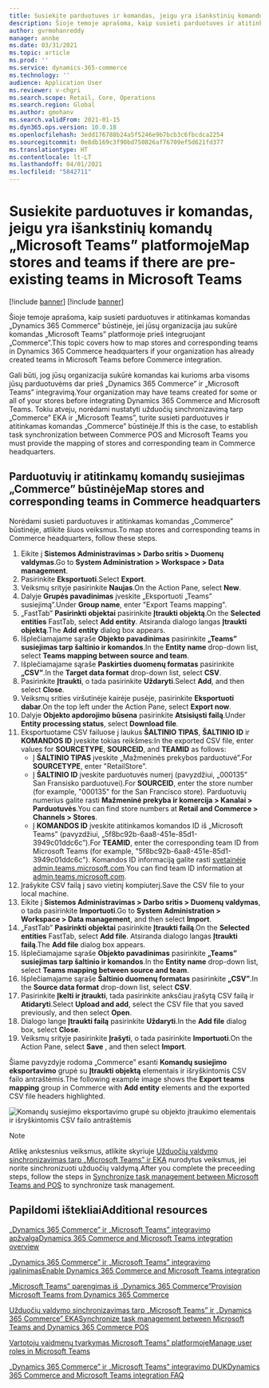 ```yaml
---
title: Susiekite parduotuves ir komandas, jeigu yra išankstinių komandų „Microsoft Teams” platformoje
description: Šioje temoje aprašoma, kaip susieti parduotuves ir atitinkamas komandas „Dynamics 365 Commerce” būstinėje, jei jūsų organizacija jau sukūrė komandas „Microsoft Teams” platformoje prieš integruojant „Commerce”.
author: gvrmohanreddy
manager: annbe
ms.date: 03/31/2021
ms.topic: article
ms.prod: ''
ms.service: dynamics-365-commerce
ms.technology: ''
audience: Application User
ms.reviewer: v-chgri
ms.search.scope: Retail, Core, Operations
ms.search.region: Global
ms.author: gmohanv
ms.search.validFrom: 2021-01-15
ms.dyn365.ops.version: 10.0.18
ms.openlocfilehash: 3edd176788b24a5f5246e9b7bcb3c6fbcdca2254
ms.sourcegitcommit: 0e8db169c3f90bd750826af76709ef5d621fd377
ms.translationtype: HT
ms.contentlocale: lt-LT
ms.lasthandoff: 04/01/2021
ms.locfileid: "5842711"
---
```

# <a name="map-stores-and-teams-if-there-are-pre-existing-teams-in-microsoft-teams"></a><span data-ttu-id="1afe7-103">Susiekite parduotuves ir komandas, jeigu yra išankstinių komandų „Microsoft Teams” platformoje</span><span class="sxs-lookup"><span data-stu-id="1afe7-103">Map stores and teams if there are pre-existing teams in Microsoft Teams</span></span>

[!include [banner](includes/banner.md)]
[!include [banner](includes/preview-banner.md)]

<span data-ttu-id="1afe7-104">Šioje temoje aprašoma, kaip susieti parduotuves ir atitinkamas komandas „Dynamics 365 Commerce” būstinėje, jei jūsų organizacija jau sukūrė komandas „Microsoft Teams” platformoje prieš integruojant „Commerce”.</span><span class="sxs-lookup"><span data-stu-id="1afe7-104">This topic covers how to map stores and corresponding teams in Dynamics 365 Commerce headquarters if your organization has already created teams in Microsoft Teams before Commerce integration.</span></span>

<span data-ttu-id="1afe7-105">Gali būti, jog jūsų organizacija sukūrė komandas kai kurioms arba visoms jūsų parduotuvėms dar prieš „Dynamics 365 Commerce” ir „Microsoft Teams” integravimą.</span><span class="sxs-lookup"><span data-stu-id="1afe7-105">Your organization may have teams created for some or all of your stores before integrating Dynamics 365 Commerce and Microsoft Teams.</span></span> <span data-ttu-id="1afe7-106">Tokiu atveju, norėdami nustatyti užduočių sinchronizavimą tarp „Commerce” EKA ir „Microsoft Teams”, turite susieti parduotuves ir atitinkamas komandas „Commerce” būstinėje.</span><span class="sxs-lookup"><span data-stu-id="1afe7-106">If this is the case, to establish task synchronization between Commerce POS and Microsoft Teams you must provide the mapping of stores and corresponding team in Commerce headquarters.</span></span>

## <a name="map-stores-and-corresponding-teams-in-commerce-headquarters"></a><span data-ttu-id="1afe7-107">Parduotuvių ir atitinkamų komandų susiejimas „Commerce” būstinėje</span><span class="sxs-lookup"><span data-stu-id="1afe7-107">Map stores and corresponding teams in Commerce headquarters</span></span> 

<span data-ttu-id="1afe7-108">Norėdami susieti parduotuves ir atitinkamas komandas „Commerce” būstinėje, atlikite šiuos veiksmus.</span><span class="sxs-lookup"><span data-stu-id="1afe7-108">To map stores and corresponding teams in Commerce headquarters, follow these steps.</span></span>

1. <span data-ttu-id="1afe7-109">Eikite į **Sistemos Administravimas \> Darbo sritis \> Duomenų valdymas**.</span><span class="sxs-lookup"><span data-stu-id="1afe7-109">Go to **System Administration \> Workspace \> Data management**.</span></span>
1. <span data-ttu-id="1afe7-110">Pasirinkite **Eksportuoti**.</span><span class="sxs-lookup"><span data-stu-id="1afe7-110">Select **Export**.</span></span> 
1. <span data-ttu-id="1afe7-111">Veiksmų srityje pasirinkite **Naujas**.</span><span class="sxs-lookup"><span data-stu-id="1afe7-111">On the Action Pane, select **New**.</span></span>
1. <span data-ttu-id="1afe7-112">Dalyje **Grupės pavadinimas** įveskite „Eksportuoti „Teams” susiejimą”.</span><span class="sxs-lookup"><span data-stu-id="1afe7-112">Under **Group name**, enter "Export Teams mapping".</span></span>
1. <span data-ttu-id="1afe7-113">„FastTab” **Pasirinkti objektai** pasirinkite **Įtraukti objektą**.</span><span class="sxs-lookup"><span data-stu-id="1afe7-113">On the **Selected entities** FastTab, select **Add entity**.</span></span> <span data-ttu-id="1afe7-114">Atsiranda dialogo langas **Įtraukti objektą**.</span><span class="sxs-lookup"><span data-stu-id="1afe7-114">The **Add entity** dialog box appears.</span></span>  
1. <span data-ttu-id="1afe7-115">Išplečiamajame sąraše **Objekto pavadinimas** pasirinkite **„Teams” susiejimas tarp šaltinio ir komandos**.</span><span class="sxs-lookup"><span data-stu-id="1afe7-115">In the **Entity name** drop-down list, select **Teams mapping between source and team**.</span></span>
1. <span data-ttu-id="1afe7-116">Išplečiamajame sąraše **Paskirties duomenų formatas** pasirinkite **„CSV”**.</span><span class="sxs-lookup"><span data-stu-id="1afe7-116">In the **Target data format** drop-down list, select **CSV**.</span></span>
1. <span data-ttu-id="1afe7-117">Pasirinkite **Įtraukti**, o tada pasirinkite **Uždaryti**.</span><span class="sxs-lookup"><span data-stu-id="1afe7-117">Select **Add**, and then select **Close**.</span></span>
1. <span data-ttu-id="1afe7-118">Veiksmų srities viršutinėje kairėje pusėje, pasirinkite **Eksportuoti dabar**.</span><span class="sxs-lookup"><span data-stu-id="1afe7-118">On the top left under the Action Pane, select **Export now**.</span></span>
1. <span data-ttu-id="1afe7-119">Dalyje **Objekto apdorojimo būsena** pasirinkite **Atsisiųsti failą**.</span><span class="sxs-lookup"><span data-stu-id="1afe7-119">Under **Entity processing status**, select **Download file**.</span></span>
1. <span data-ttu-id="1afe7-120">Eksportuotame CSV failuose į laukus **ŠALTINIO TIPAS**, **ŠALTINIO ID** ir **KOMANDOS ID** įveskite tokias reikšmes:</span><span class="sxs-lookup"><span data-stu-id="1afe7-120">In the exported CSV file, enter values for **SOURCETYPE**, **SOURCEID**, and **TEAMID** as follows:</span></span>
    - <span data-ttu-id="1afe7-121">Į **ŠALTINIO TIPAS** įveskite „Mažmeninės prekybos parduotuvė”.</span><span class="sxs-lookup"><span data-stu-id="1afe7-121">For **SOURCETYPE**, enter "RetailStore".</span></span> 
    - <span data-ttu-id="1afe7-122">Į **ŠALTINIO ID** įveskite parduotuvės numerį (pavyzdžiui, „000135” San Fransisko parduotuvei).</span><span class="sxs-lookup"><span data-stu-id="1afe7-122">For **SOURCEID**, enter the store number (for example, "000135" for the San Francisco store).</span></span> <span data-ttu-id="1afe7-123">Parduotuvių numerius galite rasti **Mažmeninė prekyba ir komercija \> Kanalai \> Parduotuvės**.</span><span class="sxs-lookup"><span data-stu-id="1afe7-123">You can find store numbers at **Retail and Commerce \> Channels \> Stores**.</span></span>
    - <span data-ttu-id="1afe7-124">Į **KOMANDOS ID** įveskite atitinkamos komandos ID iš „Microsoft Teams” (pavyzdžiui, „5f8bc92b-6aa8-451e-85d1-3949c01ddc6c”).</span><span class="sxs-lookup"><span data-stu-id="1afe7-124">For **TEAMID**, enter the corresponding team ID from Microsoft Teams (for example, "5f8bc92b-6aa8-451e-85d1-3949c01ddc6c").</span></span> <span data-ttu-id="1afe7-125">Komandos ID informaciją galite rasti [svetainėje admin.teams.microsoft.com](https://admin.teams.microsoft.com).</span><span class="sxs-lookup"><span data-stu-id="1afe7-125">You can find team ID information at [admin.teams.microsoft.com](https://admin.teams.microsoft.com).</span></span>
1. <span data-ttu-id="1afe7-126">Įrašykite CSV failą į savo vietinį kompiuterį.</span><span class="sxs-lookup"><span data-stu-id="1afe7-126">Save the CSV file to your local machine.</span></span>
1. <span data-ttu-id="1afe7-127">Eikite į **Sistemos Administravimas \> Darbo sritis \> Duomenų valdymas**, o tada pasirinkite **Importuoti**.</span><span class="sxs-lookup"><span data-stu-id="1afe7-127">Go to **System Administration \> Workspace \> Data management**, and then select **Import**.</span></span>
1. <span data-ttu-id="1afe7-128">„FastTab” **Pasirinkti objektai** pasirinkite **Įtraukti failą**.</span><span class="sxs-lookup"><span data-stu-id="1afe7-128">On the **Selected entities** FastTab, select **Add file**.</span></span> <span data-ttu-id="1afe7-129">Atsiranda dialogo langas **Įtraukti failą**.</span><span class="sxs-lookup"><span data-stu-id="1afe7-129">The **Add file** dialog box appears.</span></span>
1. <span data-ttu-id="1afe7-130">Išplečiamajame sąraše **Objekto pavadinimas** pasirinkite **„Teams” susiejimas tarp šaltinio ir komandos**.</span><span class="sxs-lookup"><span data-stu-id="1afe7-130">In the **Entity name** drop-down list, select **Teams mapping between source and team**.</span></span>
1. <span data-ttu-id="1afe7-131">Išplečiamajame sąraše **Šaltinio duomenų formatas** pasirinkite **„CSV”**.</span><span class="sxs-lookup"><span data-stu-id="1afe7-131">In the **Source data format** drop-down list, select **CSV**.</span></span>
1. <span data-ttu-id="1afe7-132">Pasirinkite **Įkelti ir įtraukti**, tada pasirinkite anksčiau įrašytą CSV failą ir **Atidaryti**.</span><span class="sxs-lookup"><span data-stu-id="1afe7-132">Select **Upload and add**, select the CSV file that you saved previously, and then select **Open**.</span></span>
1. <span data-ttu-id="1afe7-133">Dialogo lange **Įtraukti failą** pasirinkite **Uždaryti**.</span><span class="sxs-lookup"><span data-stu-id="1afe7-133">In the **Add file** dialog box, select **Close**.</span></span>
1. <span data-ttu-id="1afe7-134">Veiksmų srityje pasirinkite **Įrašyti**, o tada pasirinkite **Importuoti**.</span><span class="sxs-lookup"><span data-stu-id="1afe7-134">On the Action Pane, select **Save** , and then select **Import**.</span></span>

<span data-ttu-id="1afe7-135">Šiame pavyzdyje rodoma „Commerce” esanti **Komandų susiejimo eksportavimo** grupė su **Įtraukti objektą** elementais ir išryškintomis CSV failo antraštėmis.</span><span class="sxs-lookup"><span data-stu-id="1afe7-135">The following example image shows the **Export teams mapping** group in Commerce with **Add entity** elements and the exported CSV file headers highlighted.</span></span>

![Komandų susiejimo eksportavimo grupė su objekto įtraukimo elementais ir išryškintomis CSV failo antraštėmis](media/d365-commerce-data-mgmt-export-entity.png)

> [!NOTE]
> <span data-ttu-id="1afe7-137">Atlikę ankstesnius veiksmus, atlikite skyriuje [Užduočių valdymo sinchronizavimas tarp „Microsoft Teams” ir EKA](synchronize-tasks-teams-pos.md) nurodytus veiksmus, jei norite sinchronizuoti užduočių valdymą.</span><span class="sxs-lookup"><span data-stu-id="1afe7-137">After you complete the preceeding steps, follow the steps in [Synchronize task management between Microsoft Teams and POS](synchronize-tasks-teams-pos.md) to synchronize task management.</span></span> 

## <a name="additional-resources"></a><span data-ttu-id="1afe7-138">Papildomi ištekliai</span><span class="sxs-lookup"><span data-stu-id="1afe7-138">Additional resources</span></span>

[<span data-ttu-id="1afe7-139">„Dynamics 365 Commerce” ir „Microsoft Teams” integravimo apžvalga</span><span class="sxs-lookup"><span data-stu-id="1afe7-139">Dynamics 365 Commerce and Microsoft Teams integration overview</span></span>](commerce-teams-integration.md)

[<span data-ttu-id="1afe7-140">„Dynamics 365 Commerce” ir „Microsoft Teams” integravimo įgalinimas</span><span class="sxs-lookup"><span data-stu-id="1afe7-140">Enable Dynamics 365 Commerce and Microsoft Teams integration</span></span>](enable-teams-integration.md)

[<span data-ttu-id="1afe7-141">„Microsoft Teams” parengimas iš „Dynamics 365 Commerce”</span><span class="sxs-lookup"><span data-stu-id="1afe7-141">Provision Microsoft Teams from Dynamics 365 Commerce</span></span>](provision-teams-from-commerce.md)

[<span data-ttu-id="1afe7-142">Užduočių valdymo sinchronizavimas tarp „Microsoft Teams” ir „Dynamics 365 Commerce” EKA</span><span class="sxs-lookup"><span data-stu-id="1afe7-142">Synchronize task management between Microsoft Teams and Dynamics 365 Commerce POS</span></span>](synchronize-tasks-teams-pos.md)

[<span data-ttu-id="1afe7-143">Vartotojų vaidmenų tvarkymas Microsoft Teams” platformoje</span><span class="sxs-lookup"><span data-stu-id="1afe7-143">Manage user roles in Microsoft Teams</span></span>](manage-user-roles-teams.md)

[<span data-ttu-id="1afe7-144">„Dynamics 365 Commerce” ir „Microsoft Teams” integravimo DUK</span><span class="sxs-lookup"><span data-stu-id="1afe7-144">Dynamics 365 Commerce and Microsoft Teams integration FAQ</span></span>](teams-integration-faq.md)
